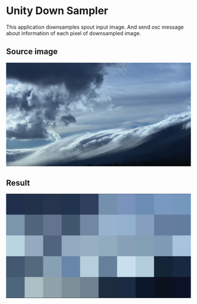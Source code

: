 # Unity Down Sampler
This application downsamples spout input image.
And send osc message about information of each pixel of downsampled image.

## Source image
![thumbnail](https://github.com/kodai100/Unity_DownSampler/blob/master/Assets/Packages/DownSampler/Thumbnails/src.jpg)

## Result
![thumbnail](https://github.com/kodai100/Unity_DownSampler/blob/master/Assets/Packages/DownSampler/Thumbnails/res.png)
